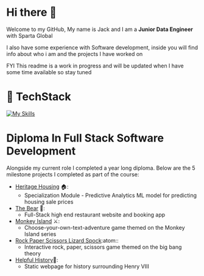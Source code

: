 # Hi there 👋

Welcome to my GitHub, My name is Jack and I am a **Junior Data Engineer** with Sparta Global 

I also have some experience with Software development, inside you will find info about who i am and the projects I have worked on

FYI This readme is a work in progress and will be updated when I have some time available so stay tuned

# :dragon: TechStack

[![My Skills](https://skillicons.dev/icons?i=js,html,css,py,pycharm,django,flask,jquery,vscode,mysql,postgres,sqlite,mongodb,sklearn,tensorflow,heroku,aws,docker&perline=3)](https://skillicons.dev)

# Diploma In Full Stack Software Development

Alongside my current role I completed a year long diploma. Below are the 5 milestone projects I completed as part of the course:

- [Heritage Housing](https://github.com/JCav23/Project5-PredictiveAnalytics-HeritageHousing) :house::
  * Specialization Module - Predictive Analytics ML model for predicting housing sale prices
- [The Bear](https://github.com/JCav23/Project4-TheBear) :bear::
  * Full-Stack high end restaurant website and booking app
- [Monkey Island](https://github.com/JCav23/Project3-MonkeyIsland) :crossed_swords::
  * Choose-your-own-text-adventure game themed on the Monkey Island series
- [Rock Paper Scissors Lizard Spock](https://github.com/JCav23/Project2-RockPaperScissorsLizardSpock):atom::
  * Interactive rock, paper, scissors game themed on the big bang theory
- [Helpful History](https://github.com/JCav23/Project1-HelpfulHistory-HenryVIII):scroll::
  * Static webpage for history surrounding Henry VIII

<!--
**JCav23/JCav23** is a ✨ _special_ ✨ repository because its `README.md` (this file) appears on your GitHub profile.

Here are some ideas to get you started:

- 🔭 I’m currently working on ...
- 🌱 I’m currently learning ...
- 👯 I’m looking to collaborate on ...
- 🤔 I’m looking for help with ...
- 💬 Ask me about ...
- 📫 How to reach me: ...
- 😄 Pronouns: ...
- ⚡ Fun fact: ...
-->

